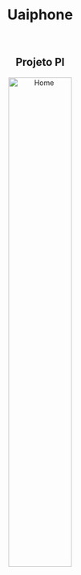 <h1 align="center">Uaiphone</h1>
<br><h2 align="center">Projeto PI</h2>
<div align="center">
<img width="50%" alt="Home" src="https://user-images.githubusercontent.com/95445253/168498750-37431c20-b743-4748-8744-0628be78d1d4.png">
</div>